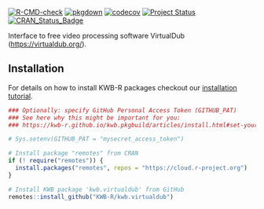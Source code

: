 [![R-CMD-check](https://github.com/KWB-R/kwb.virtualdub/workflows/R-CMD-check/badge.svg)](https://github.com/KWB-R/kwb.virtualdub/actions?query=workflow%3AR-CMD-check)
[![pkgdown](https://github.com/KWB-R/kwb.virtualdub/workflows/pkgdown/badge.svg)](https://github.com/KWB-R/kwb.virtualdub/actions?query=workflow%3Apkgdown)
[![codecov](https://codecov.io/github/KWB-R/kwb.virtualdub/branch/main/graphs/badge.svg)](https://codecov.io/github/KWB-R/kwb.virtualdub)
[![Project Status](https://img.shields.io/badge/lifecycle-experimental-orange.svg)](https://www.tidyverse.org/lifecycle/#experimental)
[![CRAN_Status_Badge](https://www.r-pkg.org/badges/version/kwb.virtualdub)]()

Interface to free video processing software VirtualDub (https://virtualdub.org/).

## Installation

For details on how to install KWB-R packages checkout our [installation tutorial](https://kwb-r.github.io/kwb.pkgbuild/articles/install.html).

```r
### Optionally: specify GitHub Personal Access Token (GITHUB_PAT)
### See here why this might be important for you:
### https://kwb-r.github.io/kwb.pkgbuild/articles/install.html#set-your-github_pat

# Sys.setenv(GITHUB_PAT = "mysecret_access_token")

# Install package "remotes" from CRAN
if (! require("remotes")) {
  install.packages("remotes", repos = "https://cloud.r-project.org")
}

# Install KWB package 'kwb.virtualdub' from GitHub
remotes::install_github("KWB-R/kwb.virtualdub")
```
